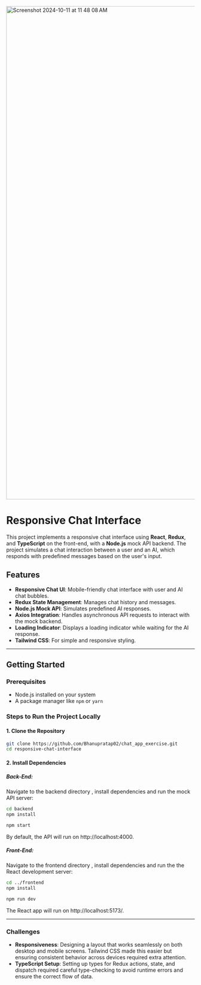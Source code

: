 <img width="1318" alt="Screenshot 2024-10-11 at 11 48 08 AM" src="https://github.com/user-attachments/assets/7c9ab6e1-8bfb-4bc2-a5df-4da57fc28eaf">

# Responsive Chat Interface

This project implements a responsive chat interface using **React**, **Redux**, and **TypeScript** on the front-end, with a **Node.js** mock API backend. The project simulates a chat interaction between a user and an AI, which responds with predefined messages based on the user's input.

## Features
- **Responsive Chat UI**: Mobile-friendly chat interface with user and AI chat bubbles.
- **Redux State Management**: Manages chat history and messages.
- **Node.js Mock API**: Simulates predefined AI responses.
- **Axios Integration**: Handles asynchronous API requests to interact with the mock backend.
- **Loading Indicator**: Displays a loading indicator while waiting for the AI response.
- **Tailwind CSS**: For simple and responsive styling.
  
---

## Getting Started

### Prerequisites

- Node.js installed on your system
- A package manager like `npm` or `yarn`

### Steps to Run the Project Locally

#### 1. Clone the Repository

```bash
git clone https://github.com/Bhanupratap02/chat_app_exercise.git
cd responsive-chat-interface
```

#### 2. Install Dependencies
##### Back-End:
Navigate to the backend directory , install dependencies and run the mock API server:

```bash
cd backend
npm install
```

```bash
npm start
```

By default, the API will run on http://localhost:4000.



##### Front-End:
Navigate to the frontend directory , install dependencies and run the the React development server:

```bash
cd ../frontend
npm install
```


```bash
npm run dev
```
The React app will run on http://localhost:5173/.

---

### Challenges
- **Responsiveness**: Designing a layout that works seamlessly on both desktop and mobile screens. Tailwind CSS made this easier but ensuring consistent behavior across devices required extra attention.
- **TypeScript Setup**: Setting up types for Redux actions, state, and dispatch required careful type-checking to avoid runtime errors and ensure the correct flow of data.
